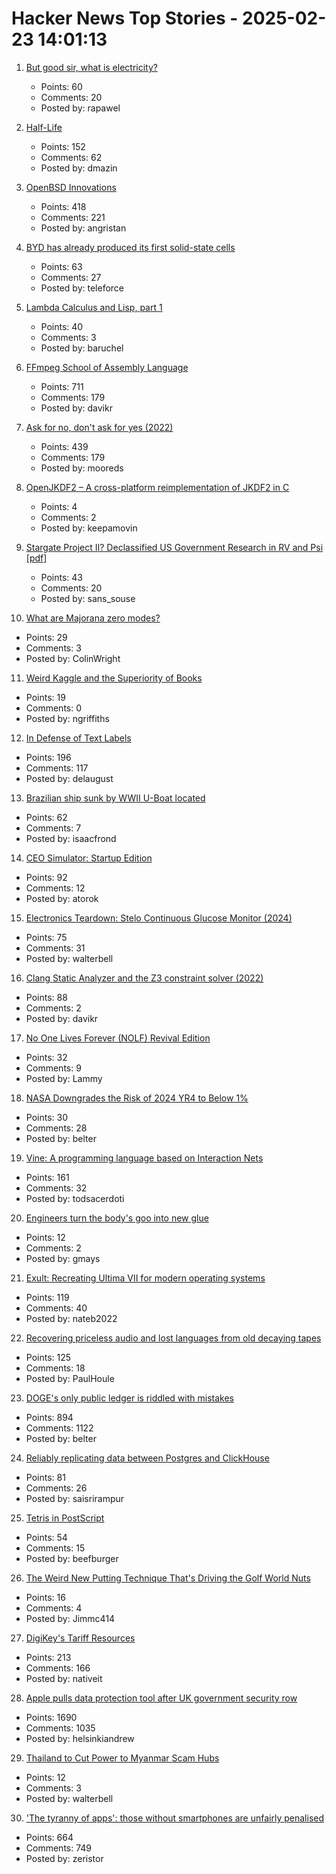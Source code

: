 # Hacker News Top Stories - 2025-02-23 14:01:13

1. [But good sir, what is electricity?](https://lcamtuf.substack.com/p/but-good-sir-what-is-electricity)
   - Points: 60
   - Comments: 20
   - Posted by: rapawel

2. [Half-Life](https://www.filfre.net/2024/12/half-life/)
   - Points: 152
   - Comments: 62
   - Posted by: dmazin

3. [OpenBSD Innovations](https://www.openbsd.org/innovations.html)
   - Points: 418
   - Comments: 221
   - Posted by: angristan

4. [BYD has already produced its first solid-state cells](https://www.electrive.com/2025/02/17/byd-has-already-produced-its-first-solid-state-cells/)
   - Points: 63
   - Comments: 27
   - Posted by: teleforce

5. [Lambda Calculus and Lisp, part 1](https://babbagefiles.xyz/lambda-calculus-and-lisp-01/)
   - Points: 40
   - Comments: 3
   - Posted by: baruchel

6. [FFmpeg School of Assembly Language](https://github.com/FFmpeg/asm-lessons/blob/main/lesson_01/index.md)
   - Points: 711
   - Comments: 179
   - Posted by: davikr

7. [Ask for no, don't ask for yes (2022)](https://www.mooreds.com/wordpress/archives/3518)
   - Points: 439
   - Comments: 179
   - Posted by: mooreds

8. [OpenJKDF2 – A cross-platform reimplementation of JKDF2 in C](https://github.com/shinyquagsire23/OpenJKDF2)
   - Points: 4
   - Comments: 2
   - Posted by: keepamovin

9. [Stargate Project II? Declassified US Government Research in RV and Psi [pdf]](https://www.governmentattic.org/57docs/ThesisAnomalousHumanCognition2023.pdf)
   - Points: 43
   - Comments: 20
   - Posted by: sans_souse

10. [What are Majorana zero modes?](https://mathstodon.xyz/@johncarlosbaez/114031919391285877)
   - Points: 29
   - Comments: 3
   - Posted by: ColinWright

11. [Weird Kaggle and the Superiority of Books](https://blog.griffens.net/blog/weird-kaggle-books-reflections/)
   - Points: 19
   - Comments: 0
   - Posted by: ngriffiths

12. [In Defense of Text Labels](https://www.chrbutler.com/in-defense-of-text-labels)
   - Points: 196
   - Comments: 117
   - Posted by: delaugust

13. [Brazilian ship sunk by WWII U-Boat located](https://archaeology.org/news/2025/02/19/brazilian-ship-sunk-by-wwii-u-boat-located/)
   - Points: 62
   - Comments: 7
   - Posted by: isaacfrond

14. [CEO Simulator: Startup Edition](https://ceosimulator.vercel.app/)
   - Points: 92
   - Comments: 12
   - Posted by: atorok

15. [Electronics Teardown: Stelo Continuous Glucose Monitor (2024)](https://andykong.org/blog/cgmteardown1)
   - Points: 75
   - Comments: 31
   - Posted by: walterbell

16. [Clang Static Analyzer and the Z3 constraint solver (2022)](https://www.cambus.net/clang-static-analyzer-and-the-z3-constraint-solver/)
   - Points: 88
   - Comments: 2
   - Posted by: davikr

17. [No One Lives Forever (NOLF) Revival Edition](http://nolfrevival.tk/)
   - Points: 32
   - Comments: 9
   - Posted by: Lammy

18. [NASA Downgrades the Risk of 2024 YR4 to Below 1%](https://www.universetoday.com/171047/nasa-downgrades-the-risk-of-2024-yr4-to-below-1/)
   - Points: 30
   - Comments: 28
   - Posted by: belter

19. [Vine: A programming language based on Interaction Nets](https://vine.dev/docs/)
   - Points: 161
   - Comments: 32
   - Posted by: todsacerdoti

20. [Engineers turn the body's goo into new glue](https://news.mit.edu/2025/engineers-turn-bodys-goo-into-new-glue-0217)
   - Points: 12
   - Comments: 2
   - Posted by: gmays

21. [Exult: Recreating Ultima VII for modern operating systems](https://exult.sourceforge.io/index.php)
   - Points: 119
   - Comments: 40
   - Posted by: nateb2022

22. [Recovering priceless audio and lost languages from old decaying tapes](https://theconversation.com/how-were-recovering-priceless-audio-and-lost-languages-from-old-decaying-tapes-248116)
   - Points: 125
   - Comments: 18
   - Posted by: PaulHoule

23. [DOGE's only public ledger is riddled with mistakes](https://www.nytimes.com/2025/02/21/upshot/doge-musk-trump-errors.html)
   - Points: 894
   - Comments: 1122
   - Posted by: belter

24. [Reliably replicating data between Postgres and ClickHouse](https://benjaminwootton.com/insights/clickhouse-peerdb-cdc/)
   - Points: 81
   - Comments: 26
   - Posted by: saisrirampur

25. [Tetris in PostScript](https://github.com/nst/PSTris)
   - Points: 54
   - Comments: 15
   - Posted by: beefburger

26. [The Weird New Putting Technique That's Driving the Golf World Nuts](https://www.wsj.com/sports/golf/aimpoint-putting-pga-tour-8868484c)
   - Points: 16
   - Comments: 4
   - Posted by: Jimmc414

27. [DigiKey's Tariff Resources](https://www.digikey.com/en/resources/tariff-resources)
   - Points: 213
   - Comments: 166
   - Posted by: nativeit

28. [Apple pulls data protection tool after UK government security row](https://www.bbc.com/news/articles/cgj54eq4vejo)
   - Points: 1690
   - Comments: 1035
   - Posted by: helsinkiandrew

29. [Thailand to Cut Power to Myanmar Scam Hubs](https://bangkoklocal.info/2025/02/05/thailand-to-cut-power-to-myanmar-scam-hubs/)
   - Points: 12
   - Comments: 3
   - Posted by: walterbell

30. ['The tyranny of apps': those without smartphones are unfairly penalised](https://www.theguardian.com/money/2025/feb/22/the-tyranny-of-apps-those-without-smartphones-are-unfairly-penalised-say-campaigners)
   - Points: 664
   - Comments: 749
   - Posted by: zeristor

